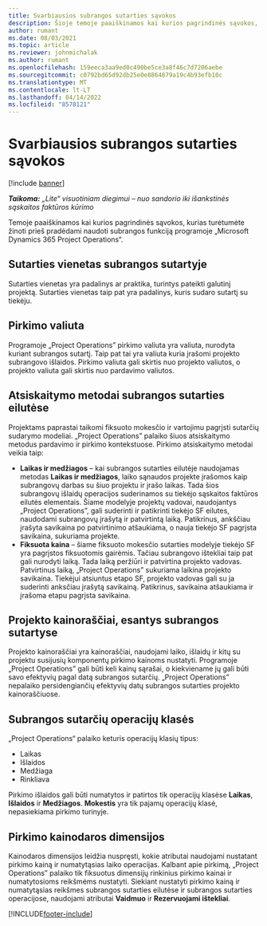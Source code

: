 ```yaml
---
title: Svarbiausios subrangos sutarties sąvokos
description: Šioje temoje paaiškinamos kai kurios pagrindinės sąvokos, taikomos subrangai programoje „Microsoft Dynamics 365 Project Operations”.
author: rumant
ms.date: 08/03/2021
ms.topic: article
ms.reviewer: johnmichalak
ms.author: rumant
ms.openlocfilehash: 159eeca3aa9ed0c490be5ce3a8f46c7d7206aebe
ms.sourcegitcommit: c0792bd65d92db25e0e8864879a19c4b93efb10c
ms.translationtype: MT
ms.contentlocale: lt-LT
ms.lasthandoff: 04/14/2022
ms.locfileid: "8578121"
---
```

# <a name="key-concepts-in-subcontracting"></a>Svarbiausios subrangos sutarties sąvokos

[!include [banner](../../includes/dataverse-preview.md)]

_**Taikoma:** „Lite“ visuotiniam diegimui – nuo sandorio iki išankstinės sąskaitos faktūros kūrimo_

Temoje paaiškinamos kai kurios pagrindinės sąvokos, kurias turėtumėte žinoti prieš pradėdami naudoti subrangos funkciją programoje „Microsoft Dynamics 365 Project Operations“.

## <a name="contracting-unit-on-the-subcontract"></a>Sutarties vienetas subrangos sutartyje

Sutarties vienetas yra padalinys ar praktika, turintys pateikti galutinį projektą. Sutarties vienetas taip pat yra padalinys, kuris sudaro sutartį su tiekėju.

## <a name="purchase-currency"></a>Pirkimo valiuta

Programoje „Project Operations” pirkimo valiuta yra valiuta, nurodyta kuriant subrangos sutartį. Taip pat tai yra valiuta kuria įrašomi projekto subrangovo išlaidos. Pirkimo valiuta gali skirtis nuo projekto valiutos, o projekto valiuta gali skirtis nuo pardavimo valiutos.

## <a name="billing-methods-on-subcontract-lines"></a>Atsiskaitymo metodai subrangos sutarties eilutėse

Projektams paprastai taikomi fiksuoto mokesčio ir vartojimu pagrįsti sutarčių sudarymo modeliai. „Project Operations” palaiko šiuos atsiskaitymo metodus pardavimo ir pirkimo kontekstuose. Pirkimo atsiskaitymo metodai veikia taip:

- **Laikas ir medžiagos** – kai subrangos sutarties eilutėje naudojamas metodas **Laikas ir medžiagos**, laiko sąnaudos projekte įrašomos kaip subrangovų darbas su šiuo projektu ir įrašo laikas. Tada šios subrangovų išlaidų operacijos suderinamos su tiekėjo sąskaitos faktūros eilutės elementais. Šiame modelyje projektų vadovai, naudojantys „Project Operations”, gali suderinti ir patikrinti tiekėjo SF eilutes, naudodami subrangovų įrašytą ir patvirtintą laiką. Patikrinus, ankščiau įrašyta savikaina po patvirtinimo atšaukiama, o nauja tiekėjo SF pagrįsta savikaina, sukuriama projekte.
- **Fiksuota kaina** – šiame fiksuoto mokesčio sutarties modelyje tiekėjo SF yra pagrįstos fiksuotomis gairėmis. Tačiau subrangovo ištekliai taip pat gali nurodyti laiką. Tada laiką peržiūri ir patvirtina projekto vadovas. Patvirtinus laiką, „Project Operations” sukuriama laikina projekto savikaina. Tiekėjui atsiuntus etapo SF, projekto vadovas gali su ja suderinti anksčiau įrašytą savikainą. Patikrinus, savikaina atšaukiama ir įrašoma etapu pagrįsta savikaina.

## <a name="project-price-lists-on-subcontracts"></a>Projekto kainoraščiai, esantys subrangos sutartyse

Projekto kainoraščiai yra kainoraščiai, naudojami laiko, išlaidų ir kitų su projektu susijusių komponentų pirkimo kainoms nustatyti. Programoje „Project Operations” gali būti keli kainų sąrašai, o kiekviename jų gali būti savo efektyvių pagal datą subrangos sutarčių. „Project Operations” nepalaiko persidengiančių efektyvių datų subrangos sutarties projekto kainoraščiuose.

## <a name="transaction-classes-on-subcontracts"></a>Subrangos sutarčių operacijų klasės

„Project Operations“ palaiko keturis operacijų klasių tipus:

- Laikas
- Išlaidos
- Medžiaga
- Rinkliava

Pirkimo išlaidos gali būti numatytos ir patirtos tik operacijų klasėse **Laikas**, **Išlaidos** ir **Medžiagos**. **Mokestis** yra tik pajamų operacijų klasė, nepasiekiama pirkimo turinyje.

## <a name="purchase-pricing-dimensions"></a>Pirkimo kainodaros dimensijos

Kainodaros dimensijos leidžia nuspręsti, kokie atributai naudojami nustatant pirkimo kainą ir numatytąsias laiko operacijas. Kalbant apie pirkimą, „Project Operations” palaiko tik fiksuotus dimensijų rinkinius pirkimo kainai ir numatytosioms reikšmėms nustatyti. Siekiant nustatyti pirkimo kainą ir numatytąsias reikšmes subrangos sutarties eilutėse ir subrangos sutarties operacijose, naudojami atributai **Vaidmuo** ir **Rezervuojami ištekliai**.

[!INCLUDE[footer-include](../../includes/footer-banner.md)]
